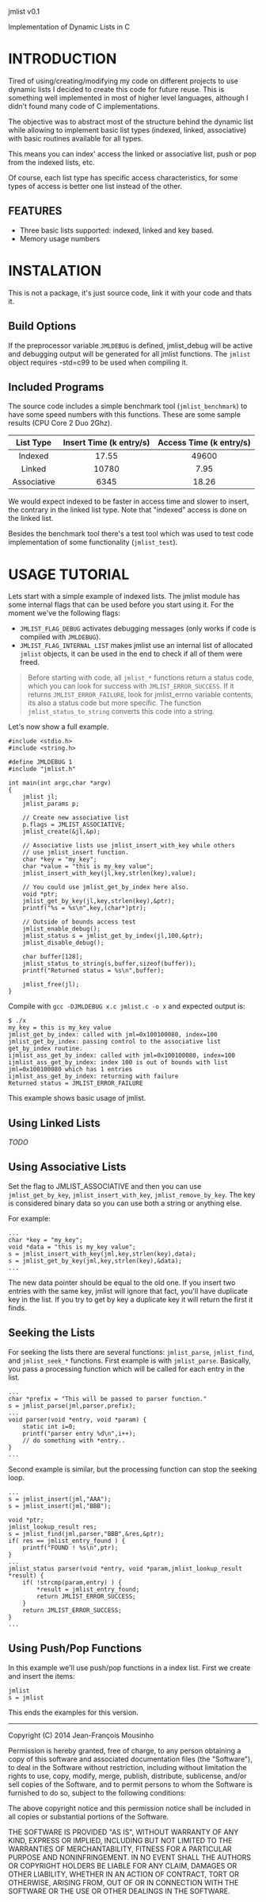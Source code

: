 jmlist v0.1

Implementation of Dynamic Lists in C

INTRODUCTION
============

Tired of using/creating/modifying my code on different projects to
use dynamic lists I decided to create this code for future reuse.
This is something well implemented in most of higher level languages,
although I didn't found many code of C implementations.

The objective was to abstract most of the structure behind the
dynamic list while allowing to implement basic list types (indexed,
linked, associative) with basic routines available for all types.

This means you can index' access the linked or associative list,
push or pop from the indexed lists, etc.

Of course, each list type has specific access characteristics, for
some types of access is better one list instead of the other.

FEATURES
--------

 * Three basic lists supported: indexed, linked and key based.
 * Memory usage numbers

INSTALATION
===========

This is not a package, it's just source code, link it with your code
and thats it.

Build Options
-------------

If the preprocessor variable `JMLDEBUG` is defined, jmlist_debug will
be active and debugging output will be generated for all jmlist
functions. The `jmlist` object requires -std=c99 to be used when
compiling it. 

Included Programs
-----------------

The source code includes a simple benchmark tool (`jmlist_benchmark`) to have some speed
numbers with this functions. These are some sample results (CPU Core 2 Duo 2Ghz).

| List Type   | Insert Time (k entry/s) | Access Time (k entry/s) |
|:-----------:|:-----------------------:|:-----------------------:|
|  Indexed    |            17.55        |     49600               |
|   Linked    |            10780        |     7.95                |
| Associative |            6345         |     18.26               |

We would expect indexed to be faster in access time and slower to
insert, the contrary in the linked list type. Note that "indexed"
access is done on the linked list.

Besides the benchmark tool there's a test tool which was used to
test code implementation of some functionality (`jmlist_test`).


USAGE TUTORIAL
==============

Lets start with a simple example of indexed lists. The jmlist module
has some internal flags that can be used before you start using it. For
the moment we've the following flags:
 * `JMLIST_FLAG_DEBUG` activates debugging messages (only works if code
 is compiled with `JMLDEBUG`).
 * `JMLIST_FLAG_INTERNAL_LIST` makes jmlist use an internal list of
 allocated `jmlist` objects, it can be used in the end to check if all
 of them were freed.

> Before starting with code, all `jmlist_*` functions return a status
> code, which you can look for success with `JMLIST_ERROR_SUCCESS`.
> If it returns `JMLIST_ERROR_FAILURE`, look for jmlist_errno variable
> contents, its also a status code but more specific. The function
> `jmlist_status_to_string` converts this code into a string.

Let's now show a full example.

	#include <stdio.h>
	#include <string.h>

	#define JMLDEBUG 1
	#include "jmlist.h"

	int main(int argc,char *argv)
	{
		jmlist jl;
		jmlist_params p;

		// Create new associative list
		p.flags = JMLIST_ASSOCIATIVE;
		jmlist_create(&jl,&p);

		// Associative lists use jmlist_insert_with_key while others
		// use jmlist_insert function.
		char *key = "my_key";
		char *value = "this is my_key value";
		jmlist_insert_with_key(jl,key,strlen(key),value);

		// You could use jmlist_get_by_index here also.
		void *ptr;
		jmlist_get_by_key(jl,key,strlen(key),&ptr);
		printf("%s = %s\n",key,(char*)ptr);

		// Outside of bounds access test
		jmlist_enable_debug();
		jmlist_status s = jmlist_get_by_index(jl,100,&ptr);
		jmlist_disable_debug();

		char buffer[128];
		jmlist_status_to_string(s,buffer,sizeof(buffer));
		printf("Returned status = %s\n",buffer);

		jmlist_free(jl);
	}

Compile with `gcc -DJMLDEBUG x.c jmlist.c -o x` and expected output is:

	$ ./x
	my_key = this is my_key value
	jmlist_get_by_index: called with jml=0x100100080, index=100
	jmlist_get_by_index: passing control to the associative list get_by_index routine.
	ijmlist_ass_get_by_index: called with jml=0x100100080, index=100
	ijmlist_ass_get_by_index: index 100 is out of bounds with list jml=0x100100080 which has 1 entries
	ijmlist_ass_get_by_index: returning with failure
	Returned status = JMLIST_ERROR_FAILURE

This example shows basic usage of jmlist. 

Using Linked Lists
------------------

*TODO*


Using Associative Lists
-----------------------

Set the flag to JMLIST_ASSOCIATIVE and then you can use `jmlist_get_by_key`,
`jmlist_insert_with_key`, `jmlist_remove_by_key`. The key is considered binary
data so you can use both a string or anything else.

For example:

	...
	char *key = "my_key";
	void *data = "this is my_key value";
	s = jmlist_insert_with_key(jml,key,strlen(key),data);
	s = jmlist_get_by_key(jml,key,strlen(key),&data);
	...

The new data pointer should be equal to the old one. If you insert two entries
with the same key, jmlist will ignore that fact, you'll have duplicate key in
the list. If you try to get by key a duplicate key it will return the first it
finds.

Seeking the Lists
-----------------

For seeking the lists there are several functions: `jmlist_parse`, `jmlist_find`,
and `jmlist_seek_*` functions. First example is with `jmlist_parse`. Basically,
you pass a processing function which will be called for each entry in the list.

	...
	char *prefix = "This will be passed to parser function."
	s = jmlist_parse(jml,parser,prefix);
	...
	void parser(void *entry, void *param) {
		static int i=0;
		printf("parser entry %d\n",i++);
		// do something with *entry..
	}
	...

Second example is similar, but the processing function can stop the seeking loop.

	...
	s = jmlist_insert(jml,"AAA");
	s = jmlist_insert(jml,"BBB");

	void *ptr;
	jmlist_lookup_result res;
	s = jmlist_find(jml,parser,"BBB",&res,&ptr);
	if( res == jmlist_entry_found ) {
		printf("FOUND ! %s\n",ptr);
	}
	...
	jmlist_status parser(void *entry, void *param,jmlist_lookup_result *result) {
		if( !strcmp(param,entry) ) {
			*result = jmlist_entry_found;
			return JMLIST_ERROR_SUCCESS;
		}
		return JMLIST_ERROR_SUCCESS;
	}
	...

Using Push/Pop Functions
------------------------

In this example we'll use push/pop functions in a index list. First we create and
insert the items:

	jmlist 
	s = jmlist

This ends the examples for this version.

--------------------------------------------------
Copyright (C) 2014 Jean-François Mousinho

Permission is hereby granted, free of charge, to any person obtaining a copy of this software and associated documentation files (the "Software"), to deal in the Software without restriction, including without limitation the rights to use, copy, modify, merge, publish, distribute, sublicense, and/or sell copies of the Software, and to permit persons to whom the Software is furnished to do so, subject to the following conditions:

The above copyright notice and this permission notice shall be included in all copies or substantial portions of the Software.

THE SOFTWARE IS PROVIDED "AS IS", WITHOUT WARRANTY OF ANY KIND, EXPRESS OR IMPLIED, INCLUDING BUT NOT LIMITED TO THE WARRANTIES OF MERCHANTABILITY, FITNESS FOR A PARTICULAR PURPOSE AND NONINFRINGEMENT. IN NO EVENT SHALL THE AUTHORS OR COPYRIGHT HOLDERS BE LIABLE FOR ANY CLAIM, DAMAGES OR OTHER LIABILITY, WHETHER IN AN ACTION OF CONTRACT, TORT OR OTHERWISE, ARISING FROM, OUT OF OR IN CONNECTION WITH THE SOFTWARE OR THE USE OR OTHER DEALINGS IN THE SOFTWARE.

